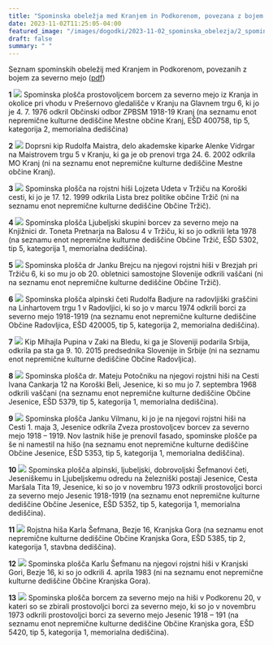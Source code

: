 ```yaml
---
title: "Spominska obeležja med Kranjem in Podkorenom, povezana z bojem za severno mejo" 
date: 2023-11-02T11:25:05-04:00
featured_image: "/images/dogodki/2023-11-02_spominska_obelezja/2_spominska_obelezja_2023-11-02.png"
draft: false
summary: " "
---
```


Seznam spominskih obeležij med Kranjem in Podkorenom, povezanih z bojem za severno mejo ([pdf](/Seznam_spominskih_obelezij.pdf))

**1**
![](/images/dogodki/2023-11-02_spominska_obelezja/1_spominska_obelezja_2023-11-02.png "")
Spominska plošča prostovoljcem borcem za severno mejo iz Kranja in okolice pri vhodu v Prešernovo gledališče v Kranju na Glavnem trgu 6, ki jo je 4. 7. 1976 odkril Občinski odbor ZPBSM 1918-19 Kranj (na seznamu enot nepremične kulturne dediščine Mestne občine Kranj, EŠD 400758, tip 5, kategorija 2, memorialna dediščina)

**2**
![](/images/dogodki/2023-11-02_spominska_obelezja/2_spominska_obelezja_2023-11-02.png "")
Doprsni kip Rudolfa Maistra, delo akademske kiparke Alenke Vidrgar na Maistrovem trgu 5 v Kranju, ki ga je ob prenovi trga 24. 6. 2002 odkrila MO Kranj (ni na seznamu enot nepremične kulturne dediščine Mestne občine Kranj).

**3**
![](/images/dogodki/2023-11-02_spominska_obelezja/3_spominska_obelezja_2023-11-02.png "")
Spominska plošča na rojstni hiši Lojzeta Udeta v Tržiču na Koroški cesti, ki jo je 17. 12. 1999 odkrila Lista brez politike občine Tržič (ni na seznamu enot nepremične kulturne dediščine Občine Tržič).

**4**
![](/images/dogodki/2023-11-02_spominska_obelezja/4_spominska_obelezja_2023-11-02.png "")
Spominska plošča Ljubeljski skupini borcev za severno mejo na Knjižnici dr. Toneta Pretnarja na Balosu 4 v Tržiču, ki so jo odkrili leta  1978 (na seznamu enot nepremične kulturne dediščine Občine Tržič, EŠD 5302, tip 5, kategorija 1, memorialna dediščina).

**5**
![](/images/dogodki/2023-11-02_spominska_obelezja/5_spominska_obelezja_2023-11-02.png "")
Spominska plošča dr Janku Brejcu na njegovi rojstni hiši v Brezjah pri Tržiču 6, ki so mu jo ob 20. obletnici samostojne Slovenije odkrili vaščani (ni na seznamu enot nepremične kulturne dediščine Občine Tržič).

**6**
![](/images/dogodki/2023-11-02_spominska_obelezja/6_spominska_obelezja_2023-11-02.png "")
Spominska plošča alpinski četi Rudolfa Badjure na radovljiški graščini na Linhartovem trgu 1 v Radovljici, 
ki so jo v marcu 1974 odkrili borci za severno mejo 1918-1919 (na seznamu enot nepremične kulturne dediščine Občine Radovljica, EŠD 420005, tip 5, kategorija 2, memorialna dediščina).

**7**
![](/images/dogodki/2023-11-02_spominska_obelezja/7_spominska_obelezja_2023-11-02.png "")
Kip Mihajla Pupina v Zaki na Bledu, ki ga je Sloveniji podarila Srbija, odkrila pa sta ga 9. 10. 2015 predsednika Slovenije in Srbije (ni na seznamu enot nepremične kulturne dediščine Občine Radovljica).

**8**
![](/images/dogodki/2023-11-02_spominska_obelezja/8_spominska_obelezja_2023-11-02.png "")
Spominska plošča dr. Mateju Potočniku na njegovi rojstni hiši na Cesti Ivana Cankarja 12 na Koroški Beli, Jesenice, ki so mu jo 7. septembra 1968 odkrili vaščani (na seznamu enot nepremične kulturne dediščine Občine Jesenice, EŠD 5379, tip 5, kategorija 1, memorialna dediščina).

**9**
![](/images/dogodki/2023-11-02_spominska_obelezja/9_spominska_obelezja_2023-11-02.png "")
Spominska plošča Janku Vilmanu, ki jo je na njegovi rojstni hiši na Cesti 1. maja 3, Jesenice odkrila Zveza prostovoljcev borcev za severno mejo 1918 – 1919. Nov lastnik hiše je prenovil fasado, spominske plošče pa še ni namestil na hišo (na seznamu enot nepremične kulturne dediščine Občine Jesenice, 
EŠD 5353, tip 5, kategorija 1, memorialna dediščina).

**10**
![](/images/dogodki/2023-11-02_spominska_obelezja/10_spominska_obelezja_2023-11-02.png "")
Spominska plošča alpinski, ljubeljski, dobrovoljski Šefmanovi četi, Jeseniškemu in Ljubeljskemu odredu na železniški postaji Jesenice, Cesta Maršala Tita 19, Jesenice, ki so jo v novembru 1973 odkrili prostovoljci borci za severno mejo Jesenic 1918-1919 (na seznamu enot nepremične kulturne dediščine Občine Jesenice, EŠD 5352, tip 5, kategorija 1, memorialna dediščina).

**11**
![](/images/dogodki/2023-11-02_spominska_obelezja/11_spominska_obelezja_2023-11-02.png "")
Rojstna hiša Karla Šefmana, Bezje 16, Kranjska Gora (na seznamu enot nepremične kulturne dediščine Občine Kranjska Gora, EŠD 5385, tip 2, kategorija 1, stavbna dediščina).

**12**
![](/images/dogodki/2023-11-02_spominska_obelezja/12_spominska_obelezja_2023-11-02.png "")
Spominska plošča Karlu Šefmanu na njegovi rojstni hiši v Kranjski Gori, Bezje 16, ki so jo odkrili 4. aprila 1983 (ni na seznamu enot nepremične kulturne dediščine Občine Kranjska Gora).

**13**
![](/images/dogodki/2023-11-02_spominska_obelezja/13_spominska_obelezja_2023-11-02.png "")
Spominska plošča borcem za severno mejo na hiši v Podkorenu 20, v kateri so se zbirali prostovoljci borci za severno mejo, ki so jo v novembru 1973 odkrili prostovoljci borci za severno mejo Jesenic 1918 – 191 (na seznamu enot nepremične kulturne dediščine Občine Kranjska gora, EŠD 5420, tip 5, kategorija 1, memorialna dediščina).